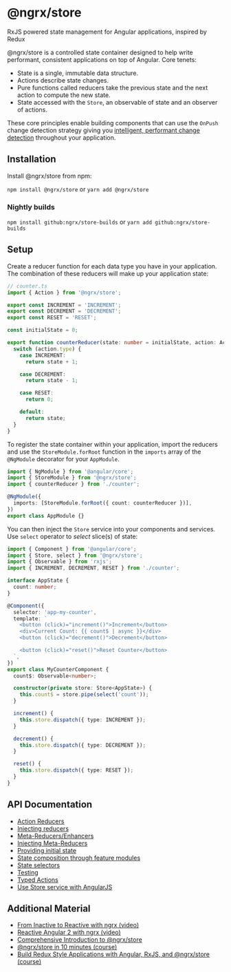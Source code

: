 # @ngrx/store

RxJS powered state management for Angular applications, inspired by Redux

@ngrx/store is a controlled state container designed to help write performant,
consistent applications on top of Angular. Core tenets:

* State is a single, immutable data structure.
* Actions describe state changes.
* Pure functions called reducers take the previous state and the next action to
  compute the new state.
* State accessed with the `Store`, an observable of state and an observer of
  actions.

These core principles enable building components that can use the `OnPush`
change detection strategy giving you
[intelligent, performant change detection](http://blog.thoughtram.io/angular/2016/02/22/angular-2-change-detection-explained.html#smarter-change-detection)
throughout your application.

## Installation

Install @ngrx/store from npm:

`npm install @ngrx/store` or `yarn add @ngrx/store`

### Nightly builds

`npm install github:ngrx/store-builds` or `yarn add github:ngrx/store-builds`

## Setup

Create a reducer function for each data type you have in your application. The
combination of these reducers will make up your application state:

```ts
// counter.ts
import { Action } from '@ngrx/store';

export const INCREMENT = 'INCREMENT';
export const DECREMENT = 'DECREMENT';
export const RESET = 'RESET';

const initialState = 0;

export function counterReducer(state: number = initialState, action: Action) {
  switch (action.type) {
    case INCREMENT:
      return state + 1;

    case DECREMENT:
      return state - 1;

    case RESET:
      return 0;

    default:
      return state;
  }
}
```

To register the state container within your application, import the reducers and
use the `StoreModule.forRoot` function in the `imports` array of the `@NgModule`
decorator for your `AppModule`.

```ts
import { NgModule } from '@angular/core';
import { StoreModule } from '@ngrx/store';
import { counterReducer } from './counter';

@NgModule({
  imports: [StoreModule.forRoot({ count: counterReducer })],
})
export class AppModule {}
```

You can then inject the `Store` service into your components and services. Use
`select` operator to _select_ slice(s) of state:

```ts
import { Component } from '@angular/core';
import { Store, select } from '@ngrx/store';
import { Observable } from 'rxjs';
import { INCREMENT, DECREMENT, RESET } from './counter';

interface AppState {
  count: number;
}

@Component({
  selector: 'app-my-counter',
  template: `
    <button (click)="increment()">Increment</button>
    <div>Current Count: {{ count$ | async }}</div>
    <button (click)="decrement()">Decrement</button>

    <button (click)="reset()">Reset Counter</button>
  `,
})
export class MyCounterComponent {
  count$: Observable<number>;

  constructor(private store: Store<AppState>) {
    this.count$ = store.pipe(select('count'));
  }

  increment() {
    this.store.dispatch({ type: INCREMENT });
  }

  decrement() {
    this.store.dispatch({ type: DECREMENT });
  }

  reset() {
    this.store.dispatch({ type: RESET });
  }
}
```

## API Documentation

* [Action Reducers](./actions.md#action-reducers)
* [Injecting reducers](./api.md#injecting-reducers)
* [Meta-Reducers/Enhancers](./api.md#meta-reducers)
* [Injecting Meta-Reducers](./api.md#injecting-meta-reducers)
* [Providing initial state](./api.md#initial-state)
* [State composition through feature modules](./api.md#feature-module-state-composition)
* [State selectors](./selectors.md)
* [Testing](./testing.md)
* [Typed Actions](./actions.md#typed-actions)
* [Use Store service with AngularJS](./downgrade.md)

## Additional Material

* [From Inactive to Reactive with ngrx (video)](https://www.youtube.com/watch?v=cyaAhXHhxgk)
* [Reactive Angular 2 with ngrx (video)](https://youtu.be/mhA7zZ23Odw)
* [Comprehensive Introduction to @ngrx/store](https://gist.github.com/btroncone/a6e4347326749f938510)
* [@ngrx/store in 10 minutes (course)](https://egghead.io/lessons/angular-2-ngrx-store-in-10-minutes)
* [Build Redux Style Applications with Angular, RxJS, and @ngrx/store (course)](https://egghead.io/courses/building-a-time-machine-with-angular-2-and-rxjs)
